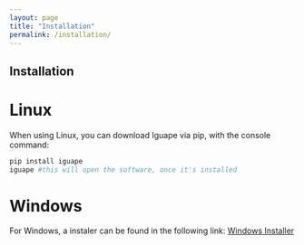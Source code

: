 ```yaml
---
layout: page
title: "Installation"
permalink: /installation/
---
```


## Installation
# Linux
When using Linux, you can download Iguape via pip, with the console command:
```bash
pip install iguape
iguape #this will open the software, once it's installed
```
# Windows
For Windows, a instaler can be found in the following link: [Windows Installer](https://github.com/cnpem/iguape/releases/download/v1.0.3/Iguape_Installer.exe)
